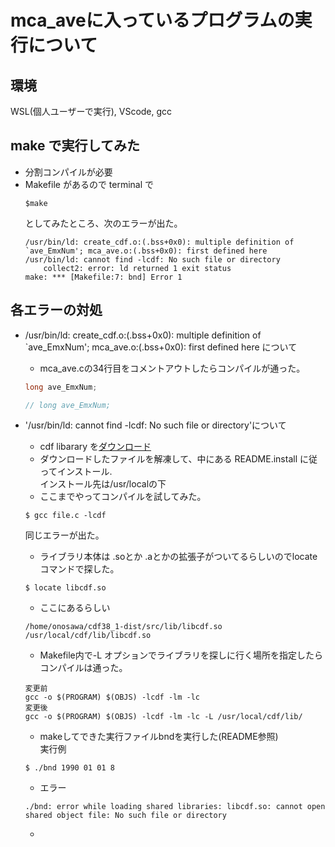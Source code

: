 # mca_aveに入っているプログラムの実行について
## 環境
WSL(個人ユーザーで実行), VScode, gcc
## make で実行してみた
- 分割コンパイルが必要
- Makefile があるので terminal で 
    ```
    $make 
    ```
    としてみたところ、次のエラーが出た。
    ```
    /usr/bin/ld: create_cdf.o:(.bss+0x0): multiple definition of `ave_EmxNum'; mca_ave.o:(.bss+0x0): first defined here
    /usr/bin/ld: cannot find -lcdf: No such file or directory
        collect2: error: ld returned 1 exit status
    make: *** [Makefile:7: bnd] Error 1
    ```

## 各エラーの対処
- /usr/bin/ld: create_cdf.o:(.bss+0x0): multiple definition of `ave_EmxNum'; mca_ave.o:(.bss+0x0): first defined here について
    - mca_ave.cの34行目をコメントアウトしたらコンパイルが通った。
    ```c
    long ave_EmxNum;
    ```
    ```c
    // long ave_EmxNum;
    ```

- '/usr/bin/ld: cannot find -lcdf: No such file or directory'について
    - cdf libarary を[ダウンロード](https://cdf.gsfc.nasa.gov/html/sw_and_docs.html)
    - ダウンロードしたファイルを解凍して、中にある README.install に従ってインストール.  
    インストール先は/usr/localの下  
    - ここまでやってコンパイルを試してみた。  
    ```
    $ gcc file.c -lcdf  
    ```
    同じエラーが出た。

    - ライブラリ本体は .soとか .aとかの拡張子がついてるらしいのでlocate コマンドで探した。  
    ```
    $ locate libcdf.so
    ```
    - ここにあるらしい  
    ```
    /home/onosawa/cdf38_1-dist/src/lib/libcdf.so  
    /usr/local/cdf/lib/libcdf.so
    ```
    - Makefile内で-L オプションでライブラリを探しに行く場所を指定したらコンパイルは通った。  
    ```
    変更前  
    gcc -o $(PROGRAM) $(OBJS) -lcdf -lm -lc
    変更後  
    gcc -o $(PROGRAM) $(OBJS) -lcdf -lm -lc -L /usr/local/cdf/lib/
    ```
    - makeしてできた実行ファイルbndを実行した(README参照)  
    実行例
    ```
    $ ./bnd 1990 01 01 8
    ```
    - エラー
    ```
    ./bnd: error while loading shared libraries: libcdf.so: cannot open shared object file: No such file or directory
    ```
    - 